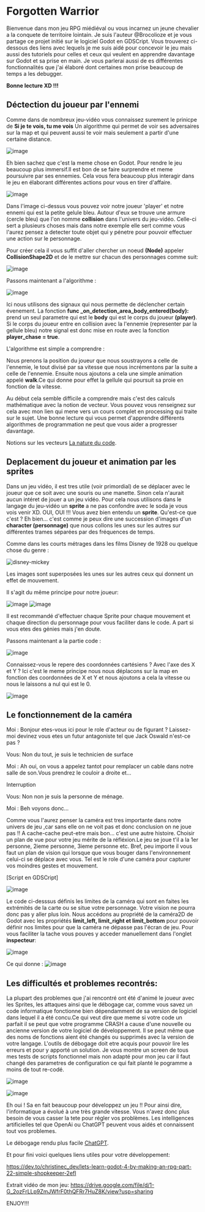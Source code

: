 # Forgotten Warrior
Bienvenue dans mon jeu RPG miédiéval ou vous incarnez un jeune chevalier a la conquete de territoire lointain.
Je suis l'auteur @Brocolioze et je vous partage ce projet initié sur le logiciel Godot en GDSCript.
Vous trouverez ci-dessous des liens avec lequels je me suis aidé pour concevoir le jeu mais aussi des tutoriels pour celles et ceux qui veulent
en apprendre davantage sur Godot et sa prise en main.
Je vous parlerai aussi de es différentes fonctionnalités que j'ai élaboré dont certaines mon prise beaucoup de temps a les debugger.

**Bonne lecture XD !!!**

## Déctection du joueur par l'ennemi

Comme dans de nombreux jeu-vidéo vous connaissez surement le prinicpe de **Si je te vois, tu me vois**
Un algorithme qui permet de voir ses adversaires sur la map et qui peuvent aussi te voir mais seulement a partir d'une certaine distance.

![image](https://github.com/Brocolioze/Jeu/assets/49524886/82e5af33-88b7-44c9-a5a4-cbb2295d0579)

Eh bien sachez que c'est la meme chose en Godot.
Pour rendre le jeu beaucoup plus immersif.Il est bon de se faire surprendre et meme poursuivre par ses ennemies.
Cela vous fera beaucoup plus interagir dans le jeu en élaborant différentes actions pour vous en tirer d'affaire.

![image](https://github.com/Brocolioze/Jeu/assets/49524886/e77c7df6-b6fc-48a8-b5a5-190270f09db2)

Dans l'image ci-dessus vous pouvez voir notre joueur 'player' et notre ennemi qui est la petite gelule bleu.
Autour d'eux se trouve une armure (cercle bleu) que l'on nomme **collision** dans l'univers du jeu-vidéo.
Celle-ci sert a plusieurs choses mais dans notre exemple elle sert comme vous l'aurez pensez a detecter toute objet qui y pénetre
pour pouvoir effectuer une action sur le personnage.

Pour créer cela il vous suffit d'aller chercher un noeud **(Node)** appeler **CollisionShape2D** et de le mettre sur chacun des personnages comme suit:

![image](https://github.com/Brocolioze/Jeu/assets/49524886/b639c3cc-63fe-4124-b7ef-18cd955c0398)

Passons maintenant a l'algorithme :

![image](https://github.com/Brocolioze/Jeu/assets/49524886/a5dca21f-a747-407a-8ed1-d6fa5164d01d)

Ici nous utilisons des signaux qui nous permette de déclencher certain évenement.
La fonction **func _on_detection_area_body_entered(body):** prend un seul parametre qui est le **body** qui est le corps du joueur **(player)**.
Si le corps du joueur entre en collision avec la l'ennemie (representer par la gellule bleu) notre signal est donc mise en route avec la fonction
**player_chase = true**.

L'algorithme est simple a comprendre :

Nous prenons la position du joueur que nous soustrayons a celle de l'ennemie, le tout divisé par sa vitesse que nous incrémentons par la suite a celle de l'ennemie.
Ensuite nous ajoutons a cela une simple animation appelé **walk**.Ce qui donne pour effet la gellule qui poursuit sa proie en fonction de la vitesse.

Au début cela semble difficile a comprendre mais c'est des calculs mathématique avec la notion de vecteur.
Vous pouvez vous renseignez sur cela avec mon lien qui mene vers un cours complet en processing qui traite sur le sujet.
Une bonne lecture qui vous permet d'apprendre différents algorithmes de programmation ne peut que vous aider a progresser davantage.

Notions sur les vecteurs [La nature du code](https://natureofcode.com/book/chapter-1-vectors/).

## Deplacement du joueur et animation par les sprites

Dans un jeu vidéo, il est tres utile (voir primordial) de se déplacer avec le joueur que ce soit avec une souris ou une manette.
Sinon cela n'aurait aucun intéret de jouer a un jeu vidéo.
Pour cela nous utilisons dans le langage du jeu-vidéo un **sprite** a ne pas confondre avec le soda je vous vois venir XD.
OUI, OUI !!! Vous avez bien entendu un **sprite**. Qu'est-ce que c'est ?
Eh bien... c'est comme je peux dire une succession d'images d'un **character (personnage)** que nous collons les unes sur les autres sur différentes trames séparées par des fréquences de temps.

Comme dans les courts métrages dans les films Disney de 1928 ou quelque chose du genre :

![disney-mickey](https://github.com/Brocolioze/Jeu/assets/49524886/e175eaac-f45c-4de3-b4f4-29ac8aa58e2d)

Les images sont superposées les unes sur les autres ceux qui donnent un effet de mouvement.

Il s'agit du même principe pour notre joueur:

![image](https://github.com/Brocolioze/Jeu/assets/49524886/ce9ae12e-33bb-449d-85f2-6238a268514d)
![image](https://github.com/Brocolioze/Jeu/assets/49524886/faa4ab5e-a16f-4d2e-8534-3f7df22b4548)

Il est recommandé d'effectuer chaque Sprite pour chaque mouvement et chaque direction du personnage pour vous faciliter dans le code.
A part si vous etes des génies mais j'en doute.

Passons maintenant a la partie code :

![image](https://github.com/Brocolioze/Jeu/assets/49524886/38d7e45c-988c-4d65-bd00-941064d3d855)

Connaissez-vous le repere des coordonnées cartésiens ? Avec l'axe des X et Y ? Ici c'est le meme principe nous nous déplacons sur la map en fonction des coordonnées de X et Y et nous ajoutons a cela la vitesse ou nous le laissons a nul qui est le 0.

![image](https://github.com/Brocolioze/Jeu/assets/49524886/f68b510d-5079-4998-874c-0137c04513a2)

## Le fonctionnement de la caméra

Moi : Bonjour etes-vous ici pour le role d'acteur ou de figurant ? Laissez-moi devinez vous etes un futur antagoniste tel que Jack Oswald n'est-ce pas ?

Vous: Non du tout, je suis le technicien de surface

Moi : Ah oui, on vous a appelez tantot pour remplacer un cable dans notre salle de son.Vous prendrez le couloir a droite et...

Interruption 

Vous: Non non je suis la personne de ménage.

Moi : Beh voyons donc...

Comme vous l'aurez penser la  caméra est tres importante dans notre univers de jeu ,car sans elle on ne voit pas et donc conclusion on ne joue pas !!
A cache-cache peut-etre mais bon... c'est une autre histoire.
Choisir un plan de vue pour votre jeu mérite de la réfléxion.Le jeu se joue t'il a la 1er personne, 2ieme personne, 3ieme personne etc.
Bref, peu importe il vous faut un plan de vision qui lorsque que vous bouger dans l'environnement celui-ci se déplace avec vous.
Tel est le role d'une caméra pour capturer vos moindres gestes et mouvement.

[Script en GDSCript]

![image](https://github.com/Brocolioze/Jeu/assets/49524886/ab9d1f5b-6fb5-4113-b4b3-726b7502a866)

Le code ci-desssus définis les limites de la caméra qui sont en faites les extrémités de la carte ou se situe votre personnage.
Votre vision ne pourra donc pas y aller plus loin.
Nous accédons au propriété de la caméra2D de Godot avec les propriétés **limit_left, limit_right et limit_bottom** pour pouvoir définir nos limites pour que la caméra ne dépasse pas l'écran de jeu.
Pour vous faciliter la tache vous pouves y acceder manuellement dans l'onglet **inspecteur**:

![image](https://github.com/Brocolioze/Jeu/assets/49524886/e91945c8-c43f-44e5-be7f-464e89bcd9bb)

Ce qui donne :
![image](https://github.com/Brocolioze/Jeu/assets/49524886/4ee927cd-2cde-4f4f-9ac3-6e5e1fa3de26)

## Les difficultés et problemes recontrés:

La plupart des problemes que j'ai rencontré ont été d'animé le joueur avec les Sprites, les attaques ainsi que le débogage car, comme vous savez un code informatique fonctionne bien dépendamment de sa version
de logiciel dans lequel il a été concu.Ce qui veut dire que meme si votre code un parfait il se peut que votre programme CRASH a cause d'une nouvelle ou ancienne version de votre logiciel de développement.
Il se peut même que des noms de fonctions aient été changés ou supprimés avec la version de votre langage.
L'outils de débogage doit etre acquis pour pouvoir lire les erreurs et pour y apporté un solution.
Je vous montre un screen de tous mes tests de scripts fonctionnel mais non adapté pour mon jeu car il faut changé des parametres de configuration ce qui fait planté le pogramme a moins de tout re-codé.

![image](https://github.com/Brocolioze/Jeu/assets/49524886/3c0950eb-8b2f-4e7c-aa4a-a753533a7896)

![image](https://github.com/Brocolioze/Jeu/assets/49524886/259fa14c-b40c-4307-8769-497374fb7814)

Eh oui ! Sa en fait beaucoup pour développez un jeu !! 
Pour ainsi dire, l'informatique a évolué à une très grande vitesse. Vous n'avez donc plus besoin de vous casser la tete pour régler vos problèmes.
Les intelligences artificielles tel que OpenAi ou ChatGPT peuvent vous aidés et connaissent tout vos problemes.

Le débogage rendu plus facile [ChatGPT](https://chat.openai.com/).

Et pour fini voici quelques liens utiles pour votre développement:

https://dev.to/christinec_dev/lets-learn-godot-4-by-making-an-rpg-part-22-simple-shopkeeper-2efl

Extrait vidéo de mon jeu:
https://drive.google.com/file/d/1-G_2ozFrLLp9ZmJWfrF0thQFRr7HuZ8K/view?usp=sharing

ENJOY!!!



